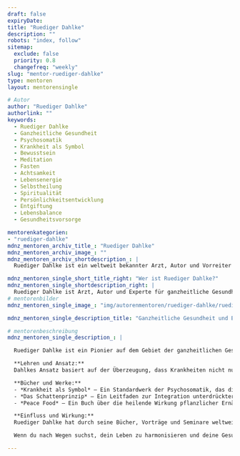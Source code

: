 ```yaml
---
draft: false
expiryDate: 
title: "Ruediger Dahlke"
description: ""
robots: "index, follow"
sitemap:
  exclude: false
  priority: 0.8
  changefreq: "weekly"
slug: "mentor-ruediger-dahlke"
type: mentoren
layout: mentorensingle

# Autor
author: "Ruediger Dahlke"
authorlink: ""
keywords:
  - Ruediger Dahlke
  - Ganzheitliche Gesundheit
  - Psychosomatik
  - Krankheit als Symbol
  - Bewusstsein
  - Meditation
  - Fasten
  - Achtsamkeit
  - Lebensenergie
  - Selbstheilung
  - Spiritualität
  - Persönlichkeitsentwicklung
  - Entgiftung
  - Lebensbalance
  - Gesundheitsvorsorge

mentorenkategorien:
- "ruediger-dahlke"
mdnz_mentoren_archiv_title_: "Ruediger Dahlke"
mdnz_mentoren_archiv_image_: ""
mdnz_mentoren_archiv_shortdescription_: |
  Ruediger Dahlke ist ein weltweit bekannter Arzt, Autor und Vorreiter in der ganzheitlichen Medizin. Mit seinen Lehren zu Psychosomatik, Achtsamkeit und Selbstheilung hat er Millionen von Menschen inspiriert.

mdnz_mentoren_single_short_title_right: "Wer ist Ruediger Dahlke?"
mdnz_mentoren_single_shortdescription_right: |
  Ruediger Dahlke ist Arzt, Autor und Experte für ganzheitliche Gesundheit. Seine Bücher und Seminare bieten wertvolle Einblicke in die Zusammenhänge von Körper, Geist und Seele.
# mentorenbilder
mdnz_mentoren_single_image_: "img/autorenmentoren/ruediger-dahlke/ruediger-dahlke.png"

mdnz_mentoren_single_description_title: "Ganzheitliche Gesundheit und Bewusstseinsentwicklung"

# mentorenbeschreibung
mdnz_mentoren_single_description_: |

  Ruediger Dahlke ist ein Pionier auf dem Gebiet der ganzheitlichen Gesundheit und der Psychosomatik. Seine Arbeit hilft Menschen, die Sprache des Körpers zu verstehen und Heilung auf körperlicher, emotionaler und spiritueller Ebene zu fördern.

  **Lehren und Ansatz:**
  Dahlkes Ansatz basiert auf der Überzeugung, dass Krankheiten nicht nur Symptome sind, sondern Botschaften der Seele, die uns zu einem bewussteren Leben führen können. Er ermutigt Menschen, Eigenverantwortung für ihre Gesundheit zu übernehmen und die Verbindung zwischen Körper, Geist und Seele zu stärken.

  **Bücher und Werke:**
  - *Krankheit als Symbol* – Ein Standardwerk der Psychosomatik, das die tiefere Bedeutung von Krankheiten entschlüsselt.
  - *Das Schattenprinzip* – Ein Leitfaden zur Integration unterdrückter Anteile der Persönlichkeit.
  - *Peace Food* – Ein Buch über die heilende Wirkung pflanzlicher Ernährung.

  **Einfluss und Wirkung:**
  Ruediger Dahlke hat durch seine Bücher, Vorträge und Seminare weltweit Einfluss genommen. Seine Arbeit hat nicht nur die Sicht auf Gesundheit revolutioniert, sondern auch praktische Werkzeuge für ein erfülltes und bewusstes Leben bereitgestellt. Seine Ansätze zur Meditation, Entgiftung und gesunden Ernährung haben Millionen von Menschen inspiriert.

  Wenn du nach Wegen suchst, dein Leben zu harmonisieren und deine Gesundheit auf allen Ebenen zu stärken, bietet Ruediger Dahlke wertvolle Einsichten und transformative Praktiken.

---
```

